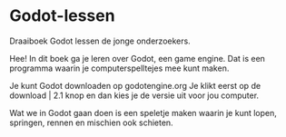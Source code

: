 # Godot-lessen
Draaiboek Godot lessen de jonge onderzoekers.

Hee! In dit boek ga je leren over Godot, een game engine.
Dat is een programma waarin je computerspelltejes mee kunt maken.

Je kunt Godot downloaden op godotengine.org
Je klikt eerst op de download | 2.1 knop en dan kies je de versie uit voor jou computer.

Wat we in Godot gaan doen is een speletje maken waarin je kunt lopen, springen, rennen en mischien ook schieten.

